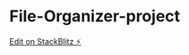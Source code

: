 # File-Organizer-project

[Edit on StackBlitz ⚡️](https://stackblitz.com/edit/stackblitz-starters-daiook)